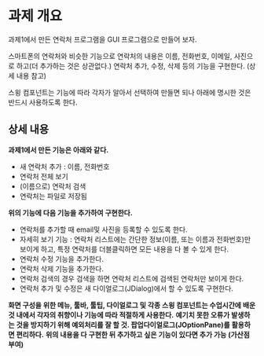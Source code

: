# 과제 개요

과제1에서 만든 연락처 프로그램을 GUI 프로그램으로 만들어 보자.

스마트폰의 연락처와 비슷한 기능으로 연락처의 내용은 이름, 전화번호, 이메일, 사진으로 하고(더 추가하는 것은 상관없다.) 연락처 추가, 수정, 삭제 등의 기능을 구현한다. (상세 내용 참고)

스윙 컴포넌트는 기능에 따라 각자가 알아서 선택하여 만들면 되나 아래에 명시한 것은 반드시 사용하도록 한다.

 

## 상세 내용

**과제1에서 만든 기능은 아래와 같다.**
- 새 연락처 추가 : 이름, 전화번호
- 연락처 전체 보기
- (이름으로) 연락처 검색
- 연락처는 파일로 저장됨

**위의 기능에 다음 기능을 추가하여 구현한다.**
- 연락처를 추가할 때 email및 사진을 등록할 수 있도록 한다.
- 자세히 보기 기능 : 연락처 리스트에는 간단한 정보(이름, 또는 이름과 전화번호)만 보이게 하고, 특정 연락처를 더블클릭하면 모든 내용을 다 볼 수 있게 한다.
- 연락처 수정 기능을 추가한다.
- 연락처 삭제 기능을 추가한다.
- 연락처 검색의 경우 검색을 하면 연락처 리스트에 검색된 연락처만 보이게 한다.
- 연락처 추가 및 수정은 새 다이얼로그(JDialog)에서 할 수 있도록 구현한다.

**화면 구성을 위한 메뉴, 툴바, 툴팁, 다이얼로그 및 각종 스윙 컴포넌트는 수업시간에 배운 것 내에서 각자의 취향이나 기능에 따라 적절하게 사용한다.**
**예기치 못한 오류가 발생하는 것을 방지하기 위해 예외처리를 잘 할 것. 팝업다이얼로그(JOptionPane)를 활용하면 편리하다.**
**위의 내용을 다 구현한 뒤 추가하고 싶은 기능이 있다면 추가 가능 (가산점 부여)**